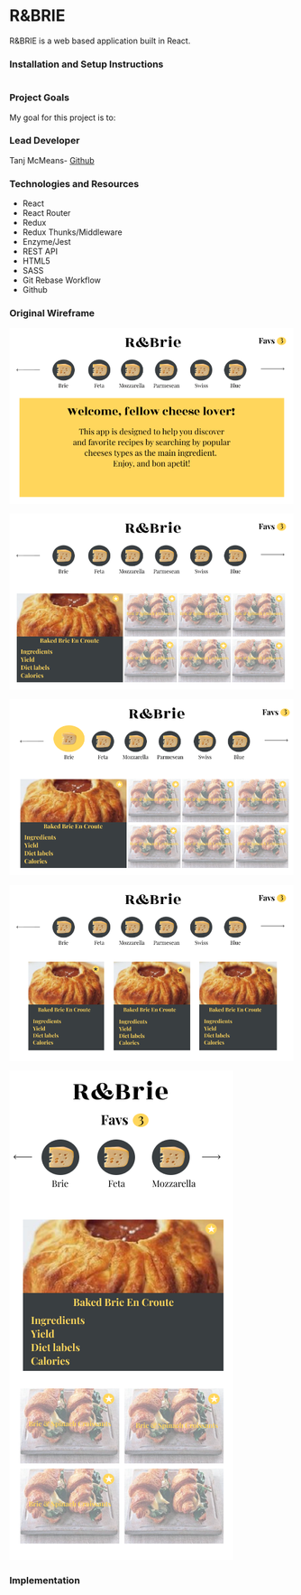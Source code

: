 # **R&BRIE**

R&BRIE is a web based application built in React.

### Installation and Setup Instructions

```

```

### Project Goals

My goal for this project is to:

### Lead Developer

Tanj McMeans- [Github](https://github.com/TMcMeans)

### Technologies and Resources

- React
- React Router
- Redux
- Redux Thunks/Middleware
- Enzyme/Jest
- REST API
- HTML5
- SASS
- Git Rebase Workflow
- Github

### Original Wireframe

![welcome-screen](assets/welcomescreen.png)

![desktop-view](assets/desktopview.png)

![searching-recipes](assets/selectingCheese.png)

![choosing-favorites](assets/favorites.png)

![mobile-view](assets/mobileview.png)

### Implementation

